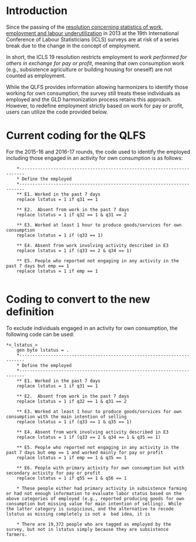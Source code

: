 # Introduction
Since the passing of the [resolution concerning statistics of work, employment and labour underutilization](https://www.ilo.org/global/statistics-and-databases/standards-and-guidelines/resolutions-adopted-by-international-conferences-of-labour-statisticians/WCMS_230304/lang--en/index.htm) in 2013 at the 19th International Conference of Labour Statisticians (ICLS) surveys are at risk of a series break due to the change in the concept of employment.

In short, the ICLS 19 resolution restricts employment to *work performed for others in exchange for pay or profit*, meaning that own consumption work (e.g., subsistence agriculture or building housing for oneself) are not counted as employment.

While the QLFS provides information allowing harmonizers to identify those working for own consumption, the survey still treats these individuals as employed and the GLD harmonization process retains this approach. However, to redefine employment strictly based on work for pay or profit, users can utilize the code provided below.

# Current coding for the QLFS

For the 2015-16 and 2016-17 rounds, the code used to identify the employed including those engaged in an activity for own consumption is as follows:


```
	*------------------------------------------------------------------------
	* Define the employed
	*------------------------------------------------------------------------
	** E1. Worked in the past 7 days
	replace lstatus = 1 if q31 == 1
	
	** E2.  Absent from work in the past 7 days
	replace lstatus = 1 if q32 == 1 & q31 == 2
	
	** E3. Worked at least 1 hour to produce goods/services for own consumption
	replace lstatus = 1 if (q33 == 1)
	
	** E4. Absent from work involving activity described in E3
	replace lstatus = 1 if (q33 == 2 & q34 == 1)

	** E5. People who reported not engaging in any activity in the past 7 days but emp == 1 
	replace lstatus = 1 if emp == 1


```




# Coding to convert to the new definition

To exclude individuals engaged in an activity for own consumption, the following code can be used:

```
*<_lstatus_>
	gen byte lstatus = .
	*------------------------------------------------------------------------
	* Define the employed
	*------------------------------------------------------------------------
	** E1. Worked in the past 7 days
	replace lstatus = 1 if q31 == 1
	
	** E2.  Absent from work in the past 7 days
	replace lstatus = 1 if q32 == 1 & q31 == 2
	
	** E3. Worked at least 1 hour to produce goods/services for own consumption with the main intention of selling
	replace lstatus = 1 if (q33 == 1 & q35 == 1)
	
	** E4. Absent from work involving activity described in E3
	replace lstatus = 1 if (q33 == 2 & q34 == 1 & q35 == 1)

	** E5. People who reported not engaging in any activity in the past 7 days but emp == 1 and worked mainly for pay or profit
	replace lstatus = 1 if emp == 1 & q35 == 1
	
	** E6. People with primary activity for own consumption but with secondary activity for pay or profit
	replace lstatus = 1 if q55 == 1 & q56 == 1
		
	* These people either had primary activity in subsistence farming or had not enough information to evaluate labor status based on the above categories of employed (e.g., reported producing goods for own consumption but missing value for main intention of selling). While the latter category is suspicious, and the alternative to recode lstatus as missing completely is not a  bad idea, it is 
	
	* There are 19,372 people who are tagged as employed by the survey, but not in lstatus simply because they are subsistence farmers.

```


